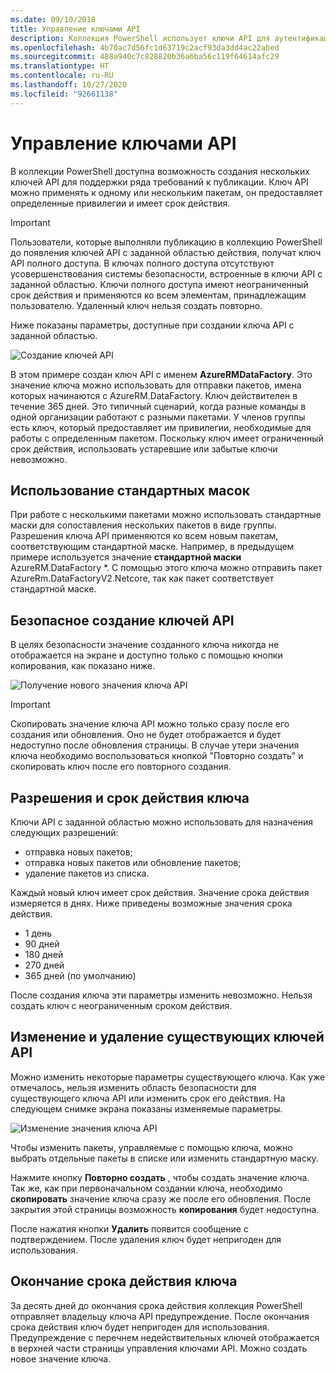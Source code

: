 ```yaml
---
ms.date: 09/10/2018
title: Управление ключами API
description: Коллекция PowerShell использует ключи API для аутентификации доступа к коллекции для издателей содержимого.
ms.openlocfilehash: 4b70ac7d56fc1d63719c2acf93da3dd4ac22abed
ms.sourcegitcommit: 488a940c7c828820b36a6ba56c119f64614afc29
ms.translationtype: HT
ms.contentlocale: ru-RU
ms.lasthandoff: 10/27/2020
ms.locfileid: "92661138"
---
```

# <a name="managing-api-keys"></a>Управление ключами API

В коллекции PowerShell доступна возможность создания нескольких ключей API для поддержки ряда требований к публикации. Ключ API можно применять к одному или нескольким пакетам, он предоставляет определенные привилегии и имеет срок действия.

> [!IMPORTANT]
> Пользователи, которые выполняли публикацию в коллекцию PowerShell до появления ключей API с заданной областью действия, получат ключ API полного доступа. В ключах полного доступа отсутствуют усовершенствования системы безопасности, встроенные в ключи API с заданной областью. Ключи полного доступа имеют неограниченный срок действия и применяются ко всем элементам, принадлежащим пользователю. Удаленный ключ нельзя создать повторно.

Ниже показаны параметры, доступные при создании ключа API с заданной областью.

![Создание ключей API](media/creating-APIkeys/PSGallery_KeyScoped.png)

В этом примере создан ключ API с именем **AzureRMDataFactory**. Это значение ключа можно использовать для отправки пакетов, имена которых начинаются с AzureRM.DataFactory. Ключ действителен в течение 365 дней. Это типичный сценарий, когда разные команды в одной организации работают с разными пакетами. У членов группы есть ключ, который предоставляет им привилегии, необходимые для работы с определенным пакетом.
Поскольку ключ имеет ограниченный срок действия, использовать устаревшие или забытые ключи невозможно.

## <a name="using-glob-patterns"></a>Использование стандартных масок

При работе с несколькими пакетами можно использовать стандартные маски для сопоставления нескольких пакетов в виде группы. Разрешения ключа API применяются ко всем новым пакетам, соответствующим стандартной маске. Например, в предыдущем примере используется значение **стандартной маски** AzureRM.DataFactory *. С помощью этого ключа можно отправить пакет AzureRm.DataFactoryV2.Netcore, так как пакет соответствует стандартной маске.

## <a name="create-api-keys-securely"></a>Безопасное создание ключей API

В целях безопасности значение созданного ключа никогда не отображается на экране и доступно только с помощью кнопки копирования, как показано ниже.

![Получение нового значения ключа API](media/creating-APIkeys/PSGallery_CopyCreatedKey.png)

> [!IMPORTANT]
> Скопировать значение ключа API можно только сразу после его создания или обновления. Оно не будет отображается и будет недоступно после обновления страницы. В случае утери значения ключа необходимо воспользоваться кнопкой "Повторно создать" и скопировать ключ после его повторного создания.

## <a name="key-permissions-and-expiration"></a>Разрешения и срок действия ключа

Ключи API с заданной областью можно использовать для назначения следующих разрешений:

- отправка новых пакетов;
- отправка новых пакетов или обновление пакетов;
- удаление пакетов из списка.

Каждый новый ключ имеет срок действия. Значение срока действия измеряется в днях. Ниже приведены возможные значения срока действия.

- 1 день
- 90 дней
- 180 дней
- 270 дней
- 365 дней (по умолчанию)

После создания ключа эти параметры изменить невозможно. Нельзя создать ключ с неограниченным сроком действия.

## <a name="editing-and-deleting-existing-api-keys"></a>Изменение и удаление существующих ключей API

Можно изменить некоторые параметры существующего ключа. Как уже отмечалось, нельзя изменить область безопасности для существующего ключа API или изменить срок его действия. На следующем снимке экрана показаны изменяемые параметры.

![Изменение значения ключа API](media/creating-APIkeys/PSGallery_EditAPIKey.png)

Чтобы изменить пакеты, управляемые с помощью ключа, можно выбрать отдельные пакеты в списке или изменить стандартную маску.

Нажмите кнопку **Повторно создать** , чтобы создать значение ключа. Так же, как при первоначальном создании ключа, необходимо **скопировать** значение ключа сразу же после его обновления. После закрытия этой страницы возможность **копирования** будет недоступна.

После нажатия кнопки **Удалить** появится сообщение с подтверждением. После удаления ключ будет непригоден для использования.

## <a name="key-expiration"></a>Окончание срока действия ключа

За десять дней до окончания срока действия коллекция PowerShell отправляет владельцу ключа API предупреждение. После окончания срока действия ключ будет непригоден для использования. Предупреждение с перечнем недействительных ключей отображается в верхней части страницы управления ключами API. Можно создать новое значение ключа.
